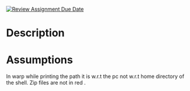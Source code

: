 [![Review Assignment Due Date](https://classroom.github.com/assets/deadline-readme-button-24ddc0f5d75046c5622901739e7c5dd533143b0c8e959d652212380cedb1ea36.svg)](https://classroom.github.com/a/76mHqLr5)
# Description

# Assumptions
In warp while printing the path it is w.r.t the pc not w.r.t home directory of the shell.
Zip files are not in red .
